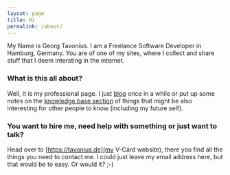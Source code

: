 ```yaml
---
layout: page
title: Hi
permalink: /about/
---
```


My Name is Georg Tavonius. I am a Freelance Software Developer in Hamburg, Germany. You are of one of my sites, where I collect and share stuff that I deem intersting in the internet.

### What is this all about?

Well, it is my professional page. I just [blog](/) once in a while or put up some notes on the [knowledge base section](/kb) of things that might be also interesting for other people to know (including my future self).

### You want to hire me, need help with something or just want to talk?

Head over to [https://tavonius.de](my V-Card website), there you find all the things you need to contact me. I could just leave my email address here, but that would be to easy. Or would it? ;-)
